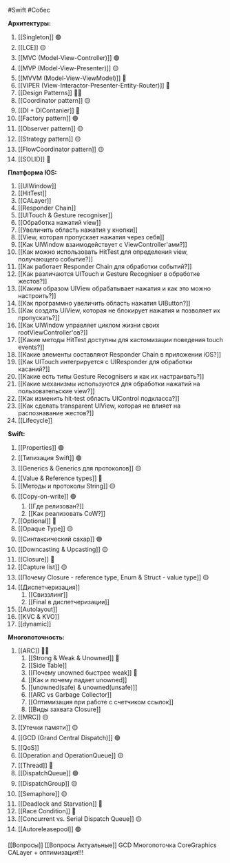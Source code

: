#Swift #Собес

**Архитектуры:**
1. [[Singleton]] 🟢
2. [[LCE]] 🟡
3. [[MVC (Model-View-Controller)]] 🟢
4. [[MVP (Model-View-Presenter)]] 🟡
5. [[MVVM (Model-View-ViewModel)]] 🔴
6. [[VIPER (View-Interactor-Presenter-Entity-Router)]] 🔴
7. [[Design Patterns]] 🔴🔴
8. [[Coordinator pattern]] 🟡
9. [[DI + DIContanier]] 🔴
10. [[Factory pattern]] 🟢
11. [[Observer pattern]] 🟡
12. [[Strategy pattern]] 🟡
13. [[FlowCoordinator pattern]] 🟡
14. [[SOLID]] 🔴

**Платформа IOS:**
1. [[UIWindow]]
2. [[HitTest]]
3. [[CALayer]]
4. [[Responder Chain]]
5. [[UITouch & Gesture recogniser]]
6. [[Обработка нажатий view]]
7. [[Увеличить область нажатия у кнопки]]
8. [[View, которая пропускает нажатия через себя]]
9. [[Как UIWindow взаимодействует с ViewController'ами?]]
10. [[Как можно использовать HitTest для определения view, получающего событие?]]
11. [[Как работает Responder Chain для обработки событий?]]
12. [[Как различаются UITouch и Gesture Recogniser в обработке жестов?]]
13. [[Каким образом UIView обрабатывает нажатия и как это можно настроить?]]
14. [[Как программно увеличить область нажатия UIButton?]]
15. [[Как создать UIView, которая не блокирует нажатия и позволяет их пропускать?]]
16. [[Как UIWindow управляет циклом жизни своих rootViewController'ов?]]
17. [[Какие методы HitTest доступны для кастомизации поведения touch events?]]
18. [[Какие элементы составляют Responder Chain в приложении iOS?]]
19. [[Как UITouch интегрируется с UIResponder для обработки касаний?]]
20. [[Какие есть типы Gesture Recognisers и как их настраивать?]]
21. [[Какие механизмы используются для обработки нажатий на пользовательские view?]]
22. [[Как изменить hit-test область UIControl подкласса?]]
23. [[Как сделать transparent UIView, которая не влияет на распознавание жестов?]]
24. [[Lifecycle]]

**Swift:**
1. [[Properties]] 🟢
2. [[Типизация Swift]] 🟢
3. [[Generics & Generics для протоколов]] 🟡
4. [[Value & Reference types]] 🔴
5. [[Методы и протоколы String]] 🟡
6. [[Copy-on-write]] 🟢
	1. [[Где релизован?]]
	2. [[Как реализовать CoW?]] 
7. [[Optional]] 🔴
8. [[Opaque Type]] 🟡
9. [[Синтаксический сахар]] 🟢
10. [[Downcasting & Upcasting]] 🟡
11. [[Closure]] 🔴
12. [[Capture list]] 🟡
13. [[Почему Closure - reference type, Enum & Struct - value type]] 🟡
14. [[Диспетчеризация]] 
	1. [[Свиззлинг]] 
	2. [[Final в диспетчеризации]] 
15. [[Autolayout]] 
16. [[KVC & KVO]] 
17. [[dynamic]] 

**Многопоточность:**
1. [[ARC]] 🔴🔴
	1. [[Strong & Weak & Unowned]] 🔴
	2. [[Side Table]] 
	3. [[Почему unowned быстрее weak]] 🔴
	4. [[Как и почему падает unowned]]
	5. [[unowned(safe) & unowned(unsafe)]]
	6. [[ARC vs Garbage Collector]]
	7. [[Оптимизация при работе с счетчиком ссылок]] 
	8. [[Виды захвата Closure]]
2. [[MRC]] 🟡
3. [[Утечки памяти]] 🟡
4. [[GCD (Grand Central Dispatch)]] 🟢
5. [[QoS]]
6. [[Operation and OperationQueue]] 🟡
7. [[Thread]] 🔴
8. [[DispatchQueue]] 🟢
9. [[DispatchGroup]] 🟡
10. [[Semaphore]] 🟡
11. [[Deadlock and Starvation]] 🔴
12. [[Race Condition]] 🔴
13. [[Concurrent vs. Serial Dispatch Queue]] 🟡
14. [[Autoreleasepool]] 🟢

[[Вопросы]]
[[Вопросы Актуальные]] 
GCD
Многопоточка
CoreGraphics
CALayer + оптимизация!!!